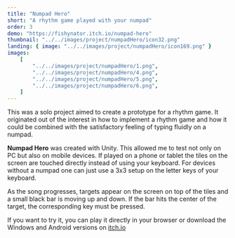 ```yaml
---
title: "Numpad Hero"
short: "A rhythm game played with your numpad"
order: 3
demo: "https://fishynator.itch.io/numpad-hero"
thumbnail: "../../images/project/numpadHero/icon32.png"
landing: { image: "../../images/project/numpadHero/icon169.png" }
images:
    [
        "../../images/project/numpadHero/1.png",
        "../../images/project/numpadHero/4.png",
        "../../images/project/numpadHero/5.png",
        "../../images/project/numpadHero/6.png",
    ]
---
```


This was a solo project aimed to create a prototype for a rhythm game. It originated out of the interest in how to implement a rhythm game and how it could be combined with the satisfactory feeling of typing fluidly on a numpad.

**Numpad Hero** was created with Unity. This allowed me to test not only on PC but also on mobile devices. If played on a phone or tablet the tiles on the screen are touched directly instead of using your keyboard. For devices without a numpad one can just use a 3x3 setup on the letter keys of your keyboard. 

As the song progresses, targets appear on the screen on top of the tiles and a small black bar is moving up and down. If the bar hits the center of the target, the corresponding key must be pressed.

If you want to try it, you can play it directly in your browser or download the Windows and Android versions on [itch.io](https://fishynator.itch.io/numpad-hero)